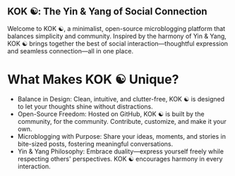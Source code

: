 ## KOK ☯: The Yin & Yang of Social Connection
Welcome to KOK ☯, a minimalist, open-source microblogging platform that balances simplicity and community. Inspired by the harmony of Yin & Yang, KOK ☯ brings together the best of social interaction—thoughtful expression and seamless connection—all in one place.

# What Makes KOK ☯ Unique?
- Balance in Design: Clean, intuitive, and clutter-free, KOK ☯ is designed to let your thoughts shine without distractions.
- Open-Source Freedom: Hosted on GitHub, KOK ☯ is built by the community, for the community. Contribute, customize, and make it your own.
- Microblogging with Purpose: Share your ideas, moments, and stories in bite-sized posts, fostering meaningful conversations.
- Yin & Yang Philosophy: Embrace duality—express yourself freely while respecting others' perspectives. KOK ☯ encourages harmony in every interaction.
